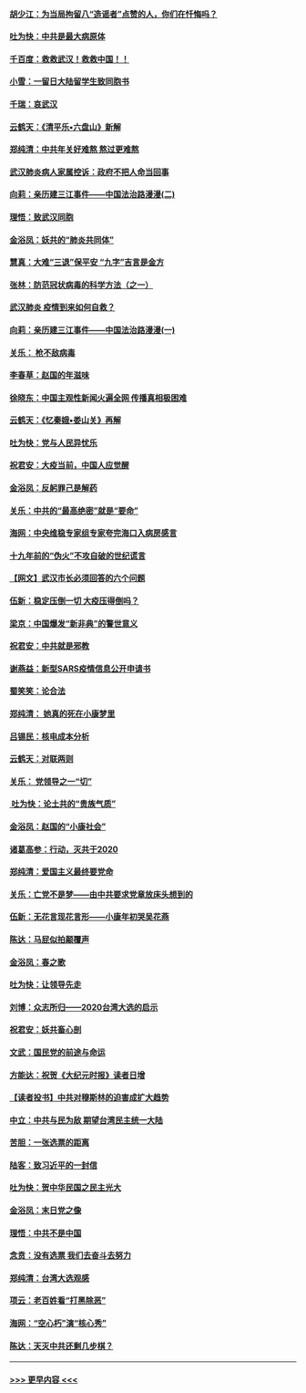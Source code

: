 #### [胡少江：为当局拘留八“造谣者”点赞的人，你们在忏悔吗？](../pages/nsc993/n11836801.md?t=02011844) 
#### [吐为快：中共是最大病原体](../pages/nsc993/n11836748.md?t=02011844) 
#### [千百度：救救武汉！救救中国！！](../pages/nsc993/n11836145.md?t=02011844) 
#### [小雪：一留日大陆留学生致同胞书](../pages/nsc993/n11834624.md?t=02011844) 
#### [千瑞：哀武汉](../pages/nsc993/n11833647.md?t=02011844) 
#### [云鹤天：《清平乐▪六盘山》新解](../pages/nsc993/n11833611.md?t=02011844) 
#### [郑纯清：中共年关好难熬 熬过更难熬](../pages/nsc993/n11833489.md?t=02011844) 
#### [武汉肺炎病人家属控诉：政府不把人命当回事](../pages/nsc993/n11833205.md?t=02011844) 
#### [向莉：亲历建三江事件——中国法治路漫漫(二)](../pages/nsc993/n11829102.md?t=02011844) 
#### [理悟：致武汉同胞](../pages/nsc993/n11831522.md?t=02011844) 
#### [金浴凤：妖共的“肺炎共同体”](../pages/nsc993/n11829448.md?t=02011844) 
#### [慧真：大难“三退”保平安 “九字”吉言是金方](../pages/nsc993/n11829501.md?t=02011844) 
#### [张林：防范冠状病毒的科学方法（之一）](../pages/nsc993/n11828618.md?t=02011844) 
#### [武汉肺炎 疫情到来如何自救？](../pages/nsc993/n11827632.md?t=02011844) 
#### [向莉：亲历建三江事件——中国法治路漫漫(一)](../pages/nsc993/n11827190.md?t=02011844) 
#### [关乐： 枪不敌病毒](../pages/nsc993/n11826746.md?t=02011844) 
#### [李春草：赵国的年滋味](../pages/nsc993/n11826321.md?t=02011844) 
#### [徐晓东：中国主观性新闻火遍全网 传播真相极困难](../pages/nsc993/n11826508.md?t=02011844) 
#### [云鹤天：《忆秦娥▪娄山关》再解](../pages/nsc993/n11824682.md?t=02011844) 
#### [吐为快：党与人民异忧乐](../pages/nsc993/n11824660.md?t=02011844) 
#### [祝君安：大疫当前，中国人应觉醒](../pages/nsc993/n11821946.md?t=02011844) 
#### [金浴凤：反躬罪己是解药](../pages/nsc993/n11820280.md?t=02011844) 
#### [关乐：中共的“最高绝密”就是“要命”](../pages/nsc993/n11816946.md?t=02011844) 
#### [海网：中央维稳专家组专家夸完海口入病房感言](../pages/nsc993/n11815138.md?t=02011844) 
#### [十九年前的“伪火”不攻自破的世纪谎言](../pages/nsc993/n11813238.md?t=02011844) 
#### [【网文】武汉市长必须回答的六个问题](../pages/nsc993/n11813848.md?t=02011844) 
#### [伍新：稳定压倒一切 大疫压得倒吗？](../pages/nsc993/n11812634.md?t=02011844) 
#### [梁京：中国爆发“新非典”的警世意义](../pages/nsc993/n11812554.md?t=02011844) 
#### [祝君安：中共就是邪教](../pages/nsc993/n11812431.md?t=02011844) 
#### [谢燕益：新型SARS疫情信息公开申请书](../pages/nsc993/n11808840.md?t=02011844) 
#### [蜀笑笑：论合法](../pages/nsc993/n11808064.md?t=02011844) 
#### [郑纯清： 她真的死在小康梦里](../pages/nsc993/n11806623.md?t=02011844) 
#### [吕锡民：核电成本分析](../pages/nsc993/n11806284.md?t=02011844) 
#### [云鹤天：对联两则](../pages/nsc993/n11805957.md?t=02011844) 
#### [关乐： 党领导之一“切”](../pages/nsc993/n11804505.md?t=02011844) 
#### [ 吐为快：论土共的“贵族气质”](../pages/nsc993/n11804490.md?t=02011844) 
#### [金浴凤：赵国的“小康社会”](../pages/nsc993/n11804452.md?t=02011844) 
#### [诸葛高参：行动，灭共于2020](../pages/nsc993/n11804120.md?t=02011844) 
#### [郑纯清：爱国主义最终要党命](../pages/nsc993/n11802197.md?t=02011844) 
#### [关乐：亡党不是梦——由中共要求党章放床头想到的](../pages/nsc993/n11802156.md?t=02011844) 
#### [伍新：无花言现花言形——小康年初哭吴花燕](../pages/nsc993/n11800044.md?t=02011844) 
#### [陈达：马屁似拍颠覆声](../pages/nsc993/n11800010.md?t=02011844) 
#### [金浴凤：春之歌](../pages/nsc993/n11797687.md?t=02011844) 
#### [吐为快：让领导先走](../pages/nsc993/n11797512.md?t=02011844) 
#### [刘博：众志所归——2020台湾大选的启示](../pages/nsc993/n11796878.md?t=02011844) 
#### [祝君安：妖共畜心剖](../pages/nsc993/n11794273.md?t=02011844) 
#### [文武：国民党的前途与命运](../pages/nsc993/n11794198.md?t=02011844) 
#### [方能达：祝贺《大纪元时报》读者日增](../pages/nsc993/n11793807.md?t=02011844) 
#### [【读者投书】中共对穆斯林的迫害成扩大趋势](../pages/nsc993/n11791371.md?t=02011844) 
#### [中立：中共与民为敌 期望台湾民主统一大陆](../pages/nsc993/n11790392.md?t=02011844) 
#### [苦胆：一张选票的距离](../pages/nsc993/n11788914.md?t=02011844) 
#### [陆客：致习近平的一封信](../pages/nsc993/n11788867.md?t=02011844) 
#### [吐为快：贺中华民国之民主光大](../pages/nsc993/n11788618.md?t=02011844) 
#### [金浴凤：末日党之像](../pages/nsc993/n11787475.md?t=02011844) 
#### [理悟：中共不是中国](../pages/nsc993/n11787463.md?t=02011844) 
#### [念贲：没有选票  我们去奋斗去努力](../pages/nsc993/n11787398.md?t=02011844) 
#### [郑纯清：台湾大选观感](../pages/nsc993/n11786210.md?t=02011844) 
#### [项云：老百姓看“打黑除恶”](../pages/nsc993/n11785398.md?t=02011844) 
#### [海网：“空心朽”演“核心秀”](../pages/nsc993/n11783874.md?t=02011844) 
#### [陈达：天灭中共还剩几步棋？](../pages/nsc993/n11783719.md?t=02011844) 

----
#### [ >>> 更早内容 <<< ](../indexes/nsc993-earlier.md)
